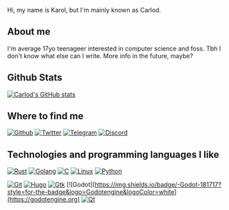 Hi, my name is Karol, but I'm mainly known as Carlod.

## About me

I'm average 17yo teenageer interested in computer science and foss. Tbh I don't know what else can I write. More info in the future, maybe?

## Github Stats

[![Carlod's GitHub stats](https://github-readme-stats.vercel.app/api?username=just-carlod&theme=nord)](https://github.com/just-carlod)

## Where to find me

[![Github](https://img.shields.io/badge/-Github-181717?style=for-the-badge&logo=Github&logoColor=white)](https://github.com/just-carlod)
[![Twitter](https://img.shields.io/badge/-Twitter-181717?style=for-the-badge&logo=Twitter&logoColor=white)](https://twitter.com/justcarlod)
[![Telegram](https://img.shields.io/badge/-Telegram-181717?style=for-the-badge&logo=Telegram&logoColor=white)](https://t.me/just_carlod)
[![Discord](https://img.shields.io/badge/-Discord-181717?style=for-the-badge&logo=Discord&logoColor=white)](https://discordapp.com/users/502180601714180116)

## Technologies and programming languages I like

[![Rust](https://img.shields.io/badge/-Rust-181717?style=for-the-badge&logo=Rust&logoColor=white)](https://rustlang.org)
[![Golang](https://img.shields.io/badge/-Go-181717?style=for-the-badge&logo=Go&logoColor=white)](https://go.dev)
[![C](https://img.shields.io/badge/-Python-181717?style=for-the-badge&logo=Python&logoColor=white)](https://en.wikipedia.org/wiki/C_(programming_language))
[![Linux](https://img.shields.io/badge/-Linux-181717?style=for-the-badge&logo=Linux&logoColor=white)](https://kernel.org)
[![Python](https://img.shields.io/badge/-Python-181717?style=for-the-badge&logo=Python&logoColor=white)](https://python.org)

[![Git](https://img.shields.io/badge/-Git-181717?style=for-the-badge&logo=Git&logoColor=white)](https://git.org)
[![Hugo](https://img.shields.io/badge/-Hugo-181717?style=for-the-badge&logo=Hugo&logoColor=white)](https://hugo.io)
[![Gtk](https://img.shields.io/badge/-Gtk-181717?style=for-the-badge&logo=Gnome&logoColor=white)](https://gtk.org)
[![Godot](https://img.shields.io/badge/-Godot-181717?style=for-the-badge&logo=Godotengine&logoColor=white](https://godotengine.org)
[![Qt](https://img.shields.io/badge/-Qt-181717?style=for-the-badge&logo=Qt&logoColor=white)](https://qt.io)
